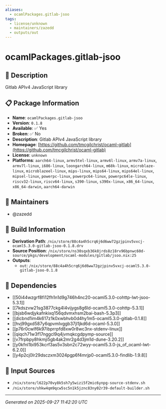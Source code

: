 ```yaml
---
aliases:
  - ocamlPackages.gitlab-jsoo
tags:
  - license/unknown
  - maintainers/zazedd
  - outputs/out
---
```


# ocamlPackages.gitlab-jsoo

## 📝 Description

Gitlab APIv4 JavaScript library

## 📋 Package Information

- **Name**: `ocamlPackages.gitlab-jsoo`
- **Version**: `0.1.8`
- **Available**: ✅ Yes
- **Broken**: ✅ No
- **Description**: Gitlab APIv4 JavaScript library
- **Homepage**: [https://github.com/tmcgilchrist/ocaml-gitlab](https://github.com/tmcgilchrist/ocaml-gitlab)
- **License**: `unknown`
- **Platforms**: `aarch64-linux`, `armv5tel-linux`, `armv6l-linux`, `armv7a-linux`, `armv7l-linux`, `i686-linux`, `loongarch64-linux`, `m68k-linux`, `microblaze-linux`, `microblazeel-linux`, `mips-linux`, `mips64-linux`, `mips64el-linux`, `mipsel-linux`, `powerpc-linux`, `powerpc64-linux`, `powerpc64le-linux`, `riscv32-linux`, `riscv64-linux`, `s390-linux`, `s390x-linux`, `x86_64-linux`, `x86_64-darwin`, `aarch64-darwin`
## 👥 Maintainers

- @zazedd


## 🔧 Build Information

- **Derivation Path**: `/nix/store/88c4a4h5crq6j6d6ww72gzjpinv5vxcj-ocaml5.3.0-gitlab-jsoo-0.1.8.drv`
- **Source Position**: `/nix/store/ns30sqxb36k8jrds8z18rv96bpnwc60d-source/pkgs/development/ocaml-modules/gitlab/jsoo.nix:25`
- **Outputs**:
  - `out`:  `/nix/store/88c4a4h5crq6j6d6ww72gzjpinv5vxcj-ocaml5.3.0-gitlab-jsoo-0.1.8`

## 🔗 Dependencies

- [[50i44wzgrf8fi12fh1n1d9g746h4nc20-ocaml5.3.0-cohttp-lwt-jsoo-5.3.1]]
- [[7kdszvw21sg3877ckg4l4vijygs8g6ld-ocaml5.3.0-cohttp-5.3.1]]
- [[bjsb6wdjykafnkixq156qdvmxhsm2bai-bash-5.3p3]]
- [[dicbnd1im4k617z1k0xwbhvb0d4hy1m5-ocaml5.3.0-gitlab-0.1.8]]
- [[hvj99gxd587y6qpvmlvggb37jl1jkd6d-ocaml-5.3.0]]
- [[p76r0cwlf6k97ibprrpfd8xw0r8wc3nx-stdenv-linux]]
- [[qiqch71w3f17nggcl9q4jvmqkcgdpymp-source]]
- [[v7frpbpy8hkmji5gb4ak2mr2g4d3jm1d-dune-3.20.2]]
- [[y0kfnl1bi953kcrf3as5v3sbn2c72wyy-ocaml5.3.0-js_of_ocaml-lwt-6.2.0]]
- [[y4p2cj0lr29dsczxm3024pgp6f4mrjp0-ocaml5.3.0-findlib-1.9.8]]

## 📁 Input Sources

- `/nix/store/l622p70vy8k5sh7y5wizi5f2mic6ynpg-source-stdenv.sh`
- `/nix/store/shkw4qm9qcw5sc5n1k5jznc83ny02r39-default-builder.sh`

---
*Generated on 2025-09-27 11:42:20 UTC*
